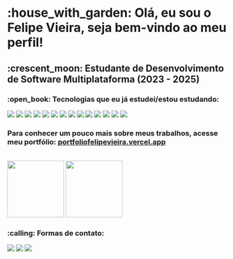 <h1> :house_with_garden: Olá, eu sou o Felipe Vieira, seja bem-vindo ao meu perfil!  </h1>
<div>
  <h2>  :crescent_moon: Estudante de Desenvolvimento de Software Multiplataforma (2023 - 2025) </h2>
  <h3> :open_book: Tecnologias que eu já estudei/estou estudando: </h3>
    <img src="https://img.shields.io/badge/Git-E34F26?style=for-the-badge&logo=git&logoColor=black&color=9dd2d8"/>
    <img src="https://img.shields.io/badge/Python-151515?style=for-the-badge&logo=python&logoColor=black&color=9dd2d8"/>
    <img src="https://img.shields.io/badge/HTML5-151515?style=for-the-badge&logo=html5&logoColor=black&color=9dd2d8"/>
    <img src="https://img.shields.io/badge/CSS3-1572B6?style=for-the-badge&logo=css3&logoColor=black&color=9dd2d8"/>
    <img src="https://img.shields.io/badge/MySQL-005C84?style=for-the-badge&logo=mysql&logoColor=black&color=9dd2d8"/>
    <img src="https://img.shields.io/badge/Amazon_AWS-232F3E?style=for-the-badge&logo=amazon-aws&logoColor=black&color=9dd2d8"/>
    <img src="https://img.shields.io/badge/Docker-2496ED?style=for-the-badge&logo=docker&logoColor=black&color=9dd2d8"/>
    <img src="https://img.shields.io/badge/JavaScript-F7DF1E?style=for-the-badge&logo=javascript&logoColor=black&color=9dd2d8"/>
    <img src="https://img.shields.io/badge/Node.js-43853D?style=for-the-badge&logo=node.js&logoColor=black&color=9dd2d8"/>
    <img src="https://img.shields.io/badge/TypeScript-007ACC?style=for-the-badge&logo=typescript&logoColor=black&color=9dd2d8"/>
    <img src="https://img.shields.io/badge/React-20232A?style=for-the-badge&logo=react&logoColor=black&color=9dd2d8"/>
    <img src="https://img.shields.io/badge/Java-ED8B00?style=for-the-badge&logo=java&logoColor=black&color=9dd2d8"/>
    <img src="https://img.shields.io/badge/Spring-6DB33F?style=for-the-badge&logo=spring&logoColor=black&color=9dd2d8"/>
    <img src="https://img.shields.io/badge/MongoDB-4EA94B?style=for-the-badge&logo=mongodb&logoColor=black&color=9dd2d8"/>
<h3> Para conhecer um pouco mais sobre meus trabalhos, acesse meu portfólio: <a href="https://portfoliofelipevieira.vercel.app"> portfoliofelipevieira.vercel.app </a></h3>
<br/>
  <img height="130px" src="https://github-readme-stats-sigma-five.vercel.app/api?username=velipefieira&theme=tokyonight&include_all_commits=true&count_private=true&show_icons=true"/>
  <img height="130px" src="https://github-readme-stats-sigma-five.vercel.app/api/top-langs/?username=velipefieira&layout=compact&langs_count=16&theme=tokyonight"/>
</div>
  
<div>
<h3> :calling: Formas de contato: </h3>
<p>
  <a href="https://www.instagram.com/velipefieira/"> <img src="https://img.shields.io/badge/Instagram-151515?style=for-the-badge&logo=instagram&logoColor=black&color=9dd2d8"></img></a>
  <a href="mailto:felipevieiragabriel@gmail.com"> <img src="https://img.shields.io/badge/Gmail-151515?style=for-the-badge&logo=gmail&logoColor=black&color=9dd2d8"></img></a>
  <a href="https://www.linkedin.com/in/velipefieira/"> <img src="https://img.shields.io/badge/LinkedIn-151515?style=for-the-badge&logo=linkedin&logoColor=black&color=9dd2d8"></img></a>
</p>
</div>

